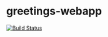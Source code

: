 # greetings-webapp
[![Build Status](https://travis-ci.org/Pumlani/greetings-webapp.svg?branch=master)](https://travis-ci.org/Pumlani/greetings-webapp)
